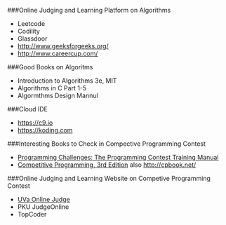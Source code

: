 ###Online Judging and Learning Platform on Algorithms
- Leetcode
- Codility
- Glassdoor
- <http://www.geeksforgeeks.org/>
- <http://www.careercup.com/>

###Good Books on Algoritms
- Introduction to Algorithms 3e, MIT
- Algorithms in C Part 1-5
- Algormthms Design Mannul

###Cloud IDE
- <https://c9.io>
- <https://koding.com>

###Interesting Books to Check in Compective Programming Contest
- [Programming Challenges: The Programming Contest Training Manual](http://www.amazon.com/exec/obidos/ASIN/0387001638/ref=nosim/thealgorithmrepo/)
- [Competitive Programming, 3rd Edition](http://www.amazon.com/Competitive-Programming-Edition-Steven-Halim/dp/B00FG8MNN8) also <http://cpbook.net/>

###Online Judging and Learning Website on Competive Programming Contest
- [UVa Online Judge](https://uva.onlinejudge.org)
- PKU JudgeOnline
- TopCoder
